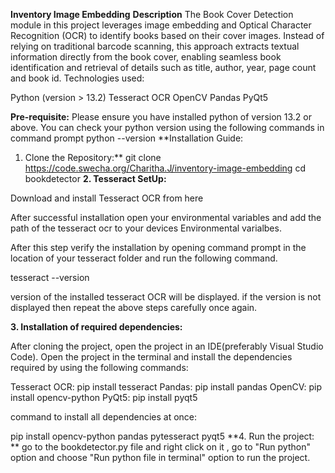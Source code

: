 **Inventory Image Embedding**
**Description**
The Book Cover Detection module in this project leverages image embedding and Optical Character Recognition (OCR) to identify books based on their cover images. Instead of relying on traditional barcode scanning, this approach extracts textual information directly from the book cover, enabling seamless book identification and retrieval of details such as title, author, year, page count and book id.
Technologies used:

Python (version > 13.2)
Tesseract OCR
OpenCV
Pandas
PyQt5

**Pre-requisite:**
Please ensure you have installed python of version 13.2 or above. You can check your python version using the following commands in command prompt
python --version
**Installation Guide:
1. Clone the Repository:**
git clone https://code.swecha.org/Charitha.J/inventory-image-embedding
cd bookdetector
**2. Tesseract SetUp:**


Download and install Tesseract OCR from here


After successful installation open your environmental variables and add the path of the tesseract ocr to your devices Environmental varialbes.


After this step verify the installation by opening command prompt in the location of your tesseract folder and run the following command.


tesseract --version

version of the installed tesseract OCR will be displayed. if the version is not displayed then repeat the above steps carefully once again.

**3. Installation of required dependencies:**

After cloning the project, open the project in an IDE(preferably Visual Studio Code).
Open the project in the terminal and install the dependencies required by using the following commands:

Tesseract OCR:
pip install tesseract
Pandas:
pip install pandas
OpenCV:
pip install opencv-python
PyQt5:
pip install pyqt5

command to install all dependencies at once:

pip install opencv-python pandas pytesseract pyqt5
**4. Run the project:
**
go to the bookdetector.py file and right click on it , go to "Run python" option and choose "Run python file in terminal" option to run the project.
